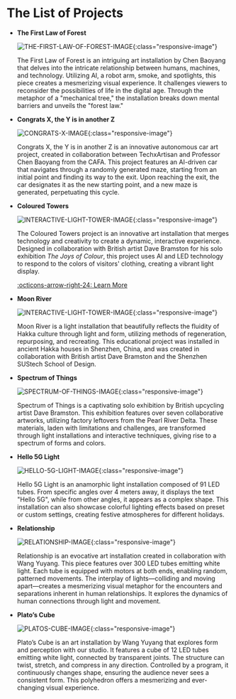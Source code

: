 # The List of Projects

<div class="grid cards" markdown>

-   **The First Law of Forest**

    ![THE-FIRST-LAW-OF-FOREST-IMAGE](projects/pic/the-first-law-of-forest-cover.jpg){:class="responsive-image"}

    The First Law of Forest is an intriguing art installation by Chen Baoyang that delves into the intricate relationship between humans, machines, and technology. Utilizing AI, a robot arm, smoke, and spotlights, this piece creates a mesmerizing visual experience. It challenges viewers to reconsider the possibilities of life in the digital age. Through the metaphor of a "mechanical tree," the installation breaks down mental barriers and unveils the "forest law."

    <!-- [:octicons-arrow-right-24: Learn More](projects/the-first-law-of-forest.md) -->

-   **Congrats X, the Y is in another Z**

    ![CONGRATS-X-IMAGE](projects/pic/congrats-x-cover.jpg){:class="responsive-image"}

    Congrats X, the Y is in another Z is an innovative autonomous car art project, created in collaboration between TechxArtisan and Professor Chen Baoyang from the CAFA. This project features an AI-driven car that navigates through a randomly generated maze, starting from an initial point and finding its way to the exit. Upon reaching the exit, the car designates it as the new starting point, and a new maze is generated, perpetuating this cycle.

    <!-- [:octicons-arrow-right-24: Learn More](projects/congrats-x.md) -->


-   **Coloured Towers**

    ![INTERACTIVE-LIGHT-TOWER-IMAGE](projects/pic/coloured-towers-cover.jpg){:class="responsive-image"}

    The Coloured Towers project is an innovative art installation that merges technology and creativity to create a dynamic, interactive experience. Designed in collaboration with British artist Dave Bramston for his solo exhibition *The Joys of Colour*, this project uses AI and LED technology to respond to the colors of visitors' clothing, creating a vibrant light display.

    [:octicons-arrow-right-24: Learn More](projects/coloured-towers.md)

-   **Moon River**

    ![INTERACTIVE-LIGHT-TOWER-IMAGE](projects/pic/moon-rivier-cover.jpg){:class="responsive-image"}

    Moon River is a light installation that beautifully reflects the fluidity of Hakka culture through light and form, utilizing methods of regeneration, repurposing, and recreating. This educational project was installed in ancient Hakka houses in Shenzhen, China, and was created in collaboration with British artist Dave Bramston and the Shenzhen SUStech School of Design.

    <!-- [:octicons-arrow-right-24: Learn More](projects/moon-rivier.md) -->

-   **Spectrum of Things**

    ![SPECTRUM-OF-THINGS-IMAGE](projects/pic/spectrum-of-things-cover.jpg){:class="responsive-image"}

    Spectrum of Things is a captivating solo exhibition by British upcycling artist Dave Bramston. This exhibition features over seven collaborative artworks, utilizing factory leftovers from the Pearl River Delta. These materials, laden with limitations and challenges, are transformed through light installations and interactive techniques, giving rise to a spectrum of forms and colors.

    <!-- [:octicons-arrow-right-24: Learn More](projects/spectrum-of-things.md) -->

-   **Hello 5G Light**

    ![HELLO-5G-LIGHT-IMAGE](projects/pic/hello-5g-light-cover.jpeg){:class="responsive-image"}

    Hello 5G Light is an anamorphic light installation composed of 91 LED tubes. From specific angles over 4 meters away, it displays the text "Hello 5G", while from other angles, it appears as a complex shape. This installation can also showcase colorful lighting effects based on preset or custom settings, creating festive atmospheres for different holidays.

    <!-- [:octicons-arrow-right-24: Learn More](projects/hello-5g-light.md) -->

-   **Relationship**

    ![RELATIONSHIP-IMAGE](projects/pic/relationship-cover.png){:class="responsive-image"}

    Relationship is an evocative art installation created in collaboration with Wang Yuyang. This piece features over 300 LED tubes emitting white light. Each tube is equipped with motors at both ends, enabling random, patterned movements. The interplay of lights—colliding and moving apart—creates a mesmerizing visual metaphor for the encounters and separations inherent in human relationships. It explores the dynamics of human connections through light and movement.

    <!-- [:octicons-arrow-right-24: Learn More](projects/relationship.md) -->

-   **Plato’s Cube**

    ![PLATOS-CUBE-IMAGE](projects/pic/platos-cube-cover.jpg){:class="responsive-image"}

    Plato’s Cube is an art installation by Wang Yuyang that explores form and perception with our studio. It features a cube of 12 LED tubes emitting white light, connected by transparent joints. The structure can twist, stretch, and compress in any direction. Controlled by a program, it continuously changes shape, ensuring the audience never sees a consistent form. This polyhedron offers a mesmerizing and ever-changing visual experience.

    <!-- [:octicons-arrow-right-24: Learn More](projects/platos-cube.md) -->

</div>